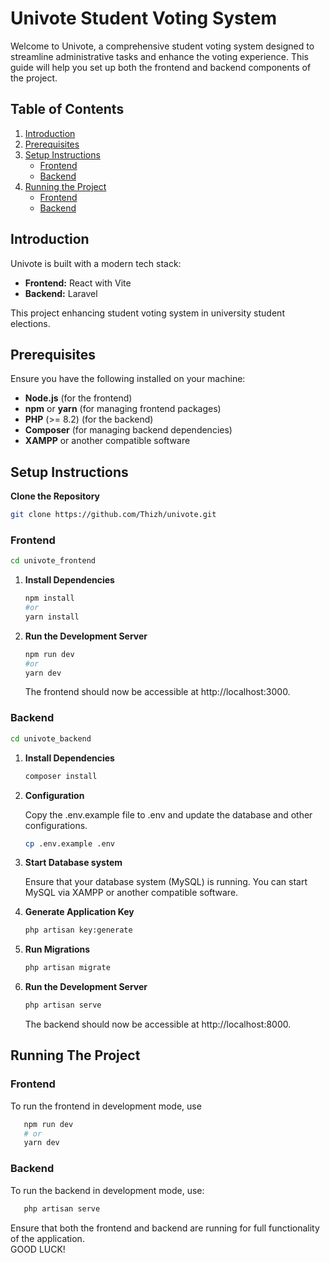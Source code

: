 # Univote Student Voting System

Welcome to Univote, a comprehensive student voting system designed to streamline administrative tasks and enhance the voting experience. This guide will help you set up both the frontend and backend components of the project.

## Table of Contents

1. [Introduction](#introduction)
2. [Prerequisites](#prerequisites)
3. [Setup Instructions](#setup-instructions)
   - [Frontend](#frontend)
   - [Backend](#backend)
4. [Running the Project](#running-the-project)
   - [Frontend](#frontend-1)
   - [Backend](#backend-1)

## Introduction

Univote is built with a modern tech stack:
- **Frontend:** React with Vite
- **Backend:** Laravel

This project enhancing student voting system in university student elections.

## Prerequisites

Ensure you have the following installed on your machine:

- **Node.js** (for the frontend)
- **npm** or **yarn** (for managing frontend packages)
- **PHP** (>= 8.2) (for the backend)
- **Composer** (for managing backend dependencies)
- **XAMPP** or another compatible software

## Setup Instructions

**Clone the Repository**

   ```bash
   git clone https://github.com/Thizh/univote.git
   ```

### Frontend

   ```bash
   cd univote_frontend
   ```

1. **Install Dependencies**

   ```bash
   npm install
   #or
   yarn install
   ```

2. **Run the Development Server**

   ```bash
   npm run dev
   #or
   yarn dev
   ```

   The frontend should now be accessible at http://localhost:3000.

### Backend

  ```bash
  cd univote_backend
  ```

1. **Install Dependencies**

   ```bash
   composer install
   ```

2. **Configuration**

   Copy the .env.example file to .env and update the database and other configurations.

   ```bash
   cp .env.example .env
   ```

3. **Start Database system**
   
   Ensure that your database system (MySQL) is running. You can start MySQL via XAMPP or another compatible software.

4. **Generate Application Key**

   ```bash
   php artisan key:generate
   ```
5. **Run Migrations**

   ```bash
   php artisan migrate
   ```

6. **Run the Development Server**

   ```bash
   php artisan serve
   ```

   The backend should now be accessible at http://localhost:8000.


## Running The Project

### Frontend

  To run the frontend in development mode, use

   ```bash
      npm run dev
      # or
      yarn dev
   ```

### Backend

  To run the backend in development mode, use:

  ```bash
     php artisan serve
  ```

Ensure that both the frontend and backend are running for full functionality of the application.  
GOOD LUCK!
